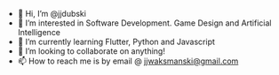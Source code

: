 - 👋 Hi, I’m @jjdubski
- 👀 I’m interested in Software Development. Game Design and Artificial Intelligence
- 🌱 I’m currently learning Flutter, Python and Javascript
- 💞️ I’m looking to collaborate on anything!
- 📫 How to reach me is by email @ jjwaksmanski@gmail.com

<!---
jjdubski/jjdubski is a ✨ special ✨ repository because its `README.md` (this file) appears on your GitHub profile.
You can click the Preview link to take a look at your changes.
--->
